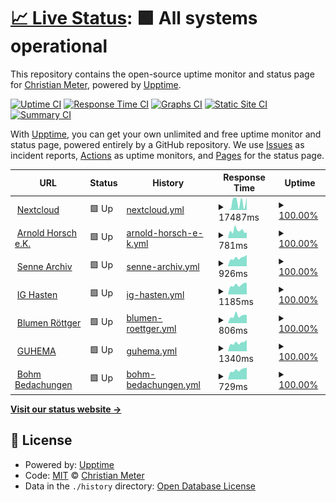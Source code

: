 # [📈 Live Status](https://status.meter.ninja): <!--live status--> **🟩 All systems operational**

This repository contains the open-source uptime monitor and status page for [Christian Meter](https://schnaq.com), powered by [Upptime](https://github.com/upptime/upptime).

[![Uptime CI](https://github.com/n2o/status/workflows/Uptime%20CI/badge.svg)](https://github.com/n2o/status/actions?query=workflow%3A%22Uptime+CI%22)
[![Response Time CI](https://github.com/n2o/status/workflows/Response%20Time%20CI/badge.svg)](https://github.com/n2o/status/actions?query=workflow%3A%22Response+Time+CI%22)
[![Graphs CI](https://github.com/n2o/status/workflows/Graphs%20CI/badge.svg)](https://github.com/n2o/status/actions?query=workflow%3A%22Graphs+CI%22)
[![Static Site CI](https://github.com/n2o/status/workflows/Static%20Site%20CI/badge.svg)](https://github.com/n2o/status/actions?query=workflow%3A%22Static+Site+CI%22)
[![Summary CI](https://github.com/n2o/status/workflows/Summary%20CI/badge.svg)](https://github.com/n2o/status/actions?query=workflow%3A%22Summary+CI%22)

With [Upptime](https://upptime.js.org), you can get your own unlimited and free uptime monitor and status page, powered entirely by a GitHub repository. We use [Issues](https://github.com/n2o/status/issues) as incident reports, [Actions](https://github.com/n2o/status/actions) as uptime monitors, and [Pages](https://status.meter.ninja) for the status page.

<!--start: status pages-->
<!-- This summary is generated by Upptime (https://github.com/upptime/upptime) -->
<!-- Do not edit this manually, your changes will be overwritten -->
<!-- prettier-ignore -->
| URL | Status | History | Response Time | Uptime |
| --- | ------ | ------- | ------------- | ------ |
| <img alt="" src="https://icons.duckduckgo.com/ip3/cloudy.cmeter.de.ico" height="13"> [Nextcloud](https://cloudy.cmeter.de) | 🟩 Up | [nextcloud.yml](https://github.com/n2o-bot/status/commits/HEAD/history/nextcloud.yml) | <details><summary><img alt="Response time graph" src="./graphs/nextcloud/response-time-week.png" height="20"> 17487ms</summary><br><a href="https://status.meter.ninja/history/nextcloud"><img alt="Response time 16897" src="https://img.shields.io/endpoint?url=https%3A%2F%2Fraw.githubusercontent.com%2Fn2o-bot%2Fstatus%2FHEAD%2Fapi%2Fnextcloud%2Fresponse-time.json"></a><br><a href="https://status.meter.ninja/history/nextcloud"><img alt="24-hour response time 23607" src="https://img.shields.io/endpoint?url=https%3A%2F%2Fraw.githubusercontent.com%2Fn2o-bot%2Fstatus%2FHEAD%2Fapi%2Fnextcloud%2Fresponse-time-day.json"></a><br><a href="https://status.meter.ninja/history/nextcloud"><img alt="7-day response time 17487" src="https://img.shields.io/endpoint?url=https%3A%2F%2Fraw.githubusercontent.com%2Fn2o-bot%2Fstatus%2FHEAD%2Fapi%2Fnextcloud%2Fresponse-time-week.json"></a><br><a href="https://status.meter.ninja/history/nextcloud"><img alt="30-day response time 14802" src="https://img.shields.io/endpoint?url=https%3A%2F%2Fraw.githubusercontent.com%2Fn2o-bot%2Fstatus%2FHEAD%2Fapi%2Fnextcloud%2Fresponse-time-month.json"></a><br><a href="https://status.meter.ninja/history/nextcloud"><img alt="1-year response time 17509" src="https://img.shields.io/endpoint?url=https%3A%2F%2Fraw.githubusercontent.com%2Fn2o-bot%2Fstatus%2FHEAD%2Fapi%2Fnextcloud%2Fresponse-time-year.json"></a></details> | <details><summary><a href="https://status.meter.ninja/history/nextcloud">100.00%</a></summary><a href="https://status.meter.ninja/history/nextcloud"><img alt="All-time uptime 100.00%" src="https://img.shields.io/endpoint?url=https%3A%2F%2Fraw.githubusercontent.com%2Fn2o-bot%2Fstatus%2FHEAD%2Fapi%2Fnextcloud%2Fuptime.json"></a><br><a href="https://status.meter.ninja/history/nextcloud"><img alt="24-hour uptime 100.00%" src="https://img.shields.io/endpoint?url=https%3A%2F%2Fraw.githubusercontent.com%2Fn2o-bot%2Fstatus%2FHEAD%2Fapi%2Fnextcloud%2Fuptime-day.json"></a><br><a href="https://status.meter.ninja/history/nextcloud"><img alt="7-day uptime 100.00%" src="https://img.shields.io/endpoint?url=https%3A%2F%2Fraw.githubusercontent.com%2Fn2o-bot%2Fstatus%2FHEAD%2Fapi%2Fnextcloud%2Fuptime-week.json"></a><br><a href="https://status.meter.ninja/history/nextcloud"><img alt="30-day uptime 100.00%" src="https://img.shields.io/endpoint?url=https%3A%2F%2Fraw.githubusercontent.com%2Fn2o-bot%2Fstatus%2FHEAD%2Fapi%2Fnextcloud%2Fuptime-month.json"></a><br><a href="https://status.meter.ninja/history/nextcloud"><img alt="1-year uptime 100.00%" src="https://img.shields.io/endpoint?url=https%3A%2F%2Fraw.githubusercontent.com%2Fn2o-bot%2Fstatus%2FHEAD%2Fapi%2Fnextcloud%2Fuptime-year.json"></a></details>
| <img alt="" src="https://icons.duckduckgo.com/ip3/arnold-horsch.de.ico" height="13"> [Arnold Horsch e.K.](https://arnold-horsch.de) | 🟩 Up | [arnold-horsch-e-k.yml](https://github.com/n2o-bot/status/commits/HEAD/history/arnold-horsch-e-k.yml) | <details><summary><img alt="Response time graph" src="./graphs/arnold-horsch-e-k/response-time-week.png" height="20"> 781ms</summary><br><a href="https://status.meter.ninja/history/arnold-horsch-e-k"><img alt="Response time 873" src="https://img.shields.io/endpoint?url=https%3A%2F%2Fraw.githubusercontent.com%2Fn2o-bot%2Fstatus%2FHEAD%2Fapi%2Farnold-horsch-e-k%2Fresponse-time.json"></a><br><a href="https://status.meter.ninja/history/arnold-horsch-e-k"><img alt="24-hour response time 578" src="https://img.shields.io/endpoint?url=https%3A%2F%2Fraw.githubusercontent.com%2Fn2o-bot%2Fstatus%2FHEAD%2Fapi%2Farnold-horsch-e-k%2Fresponse-time-day.json"></a><br><a href="https://status.meter.ninja/history/arnold-horsch-e-k"><img alt="7-day response time 781" src="https://img.shields.io/endpoint?url=https%3A%2F%2Fraw.githubusercontent.com%2Fn2o-bot%2Fstatus%2FHEAD%2Fapi%2Farnold-horsch-e-k%2Fresponse-time-week.json"></a><br><a href="https://status.meter.ninja/history/arnold-horsch-e-k"><img alt="30-day response time 792" src="https://img.shields.io/endpoint?url=https%3A%2F%2Fraw.githubusercontent.com%2Fn2o-bot%2Fstatus%2FHEAD%2Fapi%2Farnold-horsch-e-k%2Fresponse-time-month.json"></a><br><a href="https://status.meter.ninja/history/arnold-horsch-e-k"><img alt="1-year response time 883" src="https://img.shields.io/endpoint?url=https%3A%2F%2Fraw.githubusercontent.com%2Fn2o-bot%2Fstatus%2FHEAD%2Fapi%2Farnold-horsch-e-k%2Fresponse-time-year.json"></a></details> | <details><summary><a href="https://status.meter.ninja/history/arnold-horsch-e-k">100.00%</a></summary><a href="https://status.meter.ninja/history/arnold-horsch-e-k"><img alt="All-time uptime 100.00%" src="https://img.shields.io/endpoint?url=https%3A%2F%2Fraw.githubusercontent.com%2Fn2o-bot%2Fstatus%2FHEAD%2Fapi%2Farnold-horsch-e-k%2Fuptime.json"></a><br><a href="https://status.meter.ninja/history/arnold-horsch-e-k"><img alt="24-hour uptime 100.00%" src="https://img.shields.io/endpoint?url=https%3A%2F%2Fraw.githubusercontent.com%2Fn2o-bot%2Fstatus%2FHEAD%2Fapi%2Farnold-horsch-e-k%2Fuptime-day.json"></a><br><a href="https://status.meter.ninja/history/arnold-horsch-e-k"><img alt="7-day uptime 100.00%" src="https://img.shields.io/endpoint?url=https%3A%2F%2Fraw.githubusercontent.com%2Fn2o-bot%2Fstatus%2FHEAD%2Fapi%2Farnold-horsch-e-k%2Fuptime-week.json"></a><br><a href="https://status.meter.ninja/history/arnold-horsch-e-k"><img alt="30-day uptime 100.00%" src="https://img.shields.io/endpoint?url=https%3A%2F%2Fraw.githubusercontent.com%2Fn2o-bot%2Fstatus%2FHEAD%2Fapi%2Farnold-horsch-e-k%2Fuptime-month.json"></a><br><a href="https://status.meter.ninja/history/arnold-horsch-e-k"><img alt="1-year uptime 100.00%" src="https://img.shields.io/endpoint?url=https%3A%2F%2Fraw.githubusercontent.com%2Fn2o-bot%2Fstatus%2FHEAD%2Fapi%2Farnold-horsch-e-k%2Fuptime-year.json"></a></details>
| <img alt="" src="https://icons.duckduckgo.com/ip3/sennearchiv.de.ico" height="13"> [Senne Archiv](https://sennearchiv.de) | 🟩 Up | [senne-archiv.yml](https://github.com/n2o-bot/status/commits/HEAD/history/senne-archiv.yml) | <details><summary><img alt="Response time graph" src="./graphs/senne-archiv/response-time-week.png" height="20"> 926ms</summary><br><a href="https://status.meter.ninja/history/senne-archiv"><img alt="Response time 865" src="https://img.shields.io/endpoint?url=https%3A%2F%2Fraw.githubusercontent.com%2Fn2o-bot%2Fstatus%2FHEAD%2Fapi%2Fsenne-archiv%2Fresponse-time.json"></a><br><a href="https://status.meter.ninja/history/senne-archiv"><img alt="24-hour response time 707" src="https://img.shields.io/endpoint?url=https%3A%2F%2Fraw.githubusercontent.com%2Fn2o-bot%2Fstatus%2FHEAD%2Fapi%2Fsenne-archiv%2Fresponse-time-day.json"></a><br><a href="https://status.meter.ninja/history/senne-archiv"><img alt="7-day response time 926" src="https://img.shields.io/endpoint?url=https%3A%2F%2Fraw.githubusercontent.com%2Fn2o-bot%2Fstatus%2FHEAD%2Fapi%2Fsenne-archiv%2Fresponse-time-week.json"></a><br><a href="https://status.meter.ninja/history/senne-archiv"><img alt="30-day response time 820" src="https://img.shields.io/endpoint?url=https%3A%2F%2Fraw.githubusercontent.com%2Fn2o-bot%2Fstatus%2FHEAD%2Fapi%2Fsenne-archiv%2Fresponse-time-month.json"></a><br><a href="https://status.meter.ninja/history/senne-archiv"><img alt="1-year response time 876" src="https://img.shields.io/endpoint?url=https%3A%2F%2Fraw.githubusercontent.com%2Fn2o-bot%2Fstatus%2FHEAD%2Fapi%2Fsenne-archiv%2Fresponse-time-year.json"></a></details> | <details><summary><a href="https://status.meter.ninja/history/senne-archiv">100.00%</a></summary><a href="https://status.meter.ninja/history/senne-archiv"><img alt="All-time uptime 100.00%" src="https://img.shields.io/endpoint?url=https%3A%2F%2Fraw.githubusercontent.com%2Fn2o-bot%2Fstatus%2FHEAD%2Fapi%2Fsenne-archiv%2Fuptime.json"></a><br><a href="https://status.meter.ninja/history/senne-archiv"><img alt="24-hour uptime 100.00%" src="https://img.shields.io/endpoint?url=https%3A%2F%2Fraw.githubusercontent.com%2Fn2o-bot%2Fstatus%2FHEAD%2Fapi%2Fsenne-archiv%2Fuptime-day.json"></a><br><a href="https://status.meter.ninja/history/senne-archiv"><img alt="7-day uptime 100.00%" src="https://img.shields.io/endpoint?url=https%3A%2F%2Fraw.githubusercontent.com%2Fn2o-bot%2Fstatus%2FHEAD%2Fapi%2Fsenne-archiv%2Fuptime-week.json"></a><br><a href="https://status.meter.ninja/history/senne-archiv"><img alt="30-day uptime 100.00%" src="https://img.shields.io/endpoint?url=https%3A%2F%2Fraw.githubusercontent.com%2Fn2o-bot%2Fstatus%2FHEAD%2Fapi%2Fsenne-archiv%2Fuptime-month.json"></a><br><a href="https://status.meter.ninja/history/senne-archiv"><img alt="1-year uptime 100.00%" src="https://img.shields.io/endpoint?url=https%3A%2F%2Fraw.githubusercontent.com%2Fn2o-bot%2Fstatus%2FHEAD%2Fapi%2Fsenne-archiv%2Fuptime-year.json"></a></details>
| <img alt="" src="https://icons.duckduckgo.com/ip3/ighasten.de.ico" height="13"> [IG Hasten](https://ighasten.de) | 🟩 Up | [ig-hasten.yml](https://github.com/n2o-bot/status/commits/HEAD/history/ig-hasten.yml) | <details><summary><img alt="Response time graph" src="./graphs/ig-hasten/response-time-week.png" height="20"> 1185ms</summary><br><a href="https://status.meter.ninja/history/ig-hasten"><img alt="Response time 1145" src="https://img.shields.io/endpoint?url=https%3A%2F%2Fraw.githubusercontent.com%2Fn2o-bot%2Fstatus%2FHEAD%2Fapi%2Fig-hasten%2Fresponse-time.json"></a><br><a href="https://status.meter.ninja/history/ig-hasten"><img alt="24-hour response time 932" src="https://img.shields.io/endpoint?url=https%3A%2F%2Fraw.githubusercontent.com%2Fn2o-bot%2Fstatus%2FHEAD%2Fapi%2Fig-hasten%2Fresponse-time-day.json"></a><br><a href="https://status.meter.ninja/history/ig-hasten"><img alt="7-day response time 1185" src="https://img.shields.io/endpoint?url=https%3A%2F%2Fraw.githubusercontent.com%2Fn2o-bot%2Fstatus%2FHEAD%2Fapi%2Fig-hasten%2Fresponse-time-week.json"></a><br><a href="https://status.meter.ninja/history/ig-hasten"><img alt="30-day response time 1131" src="https://img.shields.io/endpoint?url=https%3A%2F%2Fraw.githubusercontent.com%2Fn2o-bot%2Fstatus%2FHEAD%2Fapi%2Fig-hasten%2Fresponse-time-month.json"></a><br><a href="https://status.meter.ninja/history/ig-hasten"><img alt="1-year response time 1156" src="https://img.shields.io/endpoint?url=https%3A%2F%2Fraw.githubusercontent.com%2Fn2o-bot%2Fstatus%2FHEAD%2Fapi%2Fig-hasten%2Fresponse-time-year.json"></a></details> | <details><summary><a href="https://status.meter.ninja/history/ig-hasten">100.00%</a></summary><a href="https://status.meter.ninja/history/ig-hasten"><img alt="All-time uptime 100.00%" src="https://img.shields.io/endpoint?url=https%3A%2F%2Fraw.githubusercontent.com%2Fn2o-bot%2Fstatus%2FHEAD%2Fapi%2Fig-hasten%2Fuptime.json"></a><br><a href="https://status.meter.ninja/history/ig-hasten"><img alt="24-hour uptime 100.00%" src="https://img.shields.io/endpoint?url=https%3A%2F%2Fraw.githubusercontent.com%2Fn2o-bot%2Fstatus%2FHEAD%2Fapi%2Fig-hasten%2Fuptime-day.json"></a><br><a href="https://status.meter.ninja/history/ig-hasten"><img alt="7-day uptime 100.00%" src="https://img.shields.io/endpoint?url=https%3A%2F%2Fraw.githubusercontent.com%2Fn2o-bot%2Fstatus%2FHEAD%2Fapi%2Fig-hasten%2Fuptime-week.json"></a><br><a href="https://status.meter.ninja/history/ig-hasten"><img alt="30-day uptime 100.00%" src="https://img.shields.io/endpoint?url=https%3A%2F%2Fraw.githubusercontent.com%2Fn2o-bot%2Fstatus%2FHEAD%2Fapi%2Fig-hasten%2Fuptime-month.json"></a><br><a href="https://status.meter.ninja/history/ig-hasten"><img alt="1-year uptime 100.00%" src="https://img.shields.io/endpoint?url=https%3A%2F%2Fraw.githubusercontent.com%2Fn2o-bot%2Fstatus%2FHEAD%2Fapi%2Fig-hasten%2Fuptime-year.json"></a></details>
| <img alt="" src="https://icons.duckduckgo.com/ip3/blumen-roettger.de.ico" height="13"> [Blumen Röttger](https://blumen-roettger.de) | 🟩 Up | [blumen-roettger.yml](https://github.com/n2o-bot/status/commits/HEAD/history/blumen-roettger.yml) | <details><summary><img alt="Response time graph" src="./graphs/blumen-roettger/response-time-week.png" height="20"> 806ms</summary><br><a href="https://status.meter.ninja/history/blumen-roettger"><img alt="Response time 736" src="https://img.shields.io/endpoint?url=https%3A%2F%2Fraw.githubusercontent.com%2Fn2o-bot%2Fstatus%2FHEAD%2Fapi%2Fblumen-roettger%2Fresponse-time.json"></a><br><a href="https://status.meter.ninja/history/blumen-roettger"><img alt="24-hour response time 571" src="https://img.shields.io/endpoint?url=https%3A%2F%2Fraw.githubusercontent.com%2Fn2o-bot%2Fstatus%2FHEAD%2Fapi%2Fblumen-roettger%2Fresponse-time-day.json"></a><br><a href="https://status.meter.ninja/history/blumen-roettger"><img alt="7-day response time 806" src="https://img.shields.io/endpoint?url=https%3A%2F%2Fraw.githubusercontent.com%2Fn2o-bot%2Fstatus%2FHEAD%2Fapi%2Fblumen-roettger%2Fresponse-time-week.json"></a><br><a href="https://status.meter.ninja/history/blumen-roettger"><img alt="30-day response time 731" src="https://img.shields.io/endpoint?url=https%3A%2F%2Fraw.githubusercontent.com%2Fn2o-bot%2Fstatus%2FHEAD%2Fapi%2Fblumen-roettger%2Fresponse-time-month.json"></a><br><a href="https://status.meter.ninja/history/blumen-roettger"><img alt="1-year response time 740" src="https://img.shields.io/endpoint?url=https%3A%2F%2Fraw.githubusercontent.com%2Fn2o-bot%2Fstatus%2FHEAD%2Fapi%2Fblumen-roettger%2Fresponse-time-year.json"></a></details> | <details><summary><a href="https://status.meter.ninja/history/blumen-roettger">100.00%</a></summary><a href="https://status.meter.ninja/history/blumen-roettger"><img alt="All-time uptime 100.00%" src="https://img.shields.io/endpoint?url=https%3A%2F%2Fraw.githubusercontent.com%2Fn2o-bot%2Fstatus%2FHEAD%2Fapi%2Fblumen-roettger%2Fuptime.json"></a><br><a href="https://status.meter.ninja/history/blumen-roettger"><img alt="24-hour uptime 100.00%" src="https://img.shields.io/endpoint?url=https%3A%2F%2Fraw.githubusercontent.com%2Fn2o-bot%2Fstatus%2FHEAD%2Fapi%2Fblumen-roettger%2Fuptime-day.json"></a><br><a href="https://status.meter.ninja/history/blumen-roettger"><img alt="7-day uptime 100.00%" src="https://img.shields.io/endpoint?url=https%3A%2F%2Fraw.githubusercontent.com%2Fn2o-bot%2Fstatus%2FHEAD%2Fapi%2Fblumen-roettger%2Fuptime-week.json"></a><br><a href="https://status.meter.ninja/history/blumen-roettger"><img alt="30-day uptime 100.00%" src="https://img.shields.io/endpoint?url=https%3A%2F%2Fraw.githubusercontent.com%2Fn2o-bot%2Fstatus%2FHEAD%2Fapi%2Fblumen-roettger%2Fuptime-month.json"></a><br><a href="https://status.meter.ninja/history/blumen-roettger"><img alt="1-year uptime 100.00%" src="https://img.shields.io/endpoint?url=https%3A%2F%2Fraw.githubusercontent.com%2Fn2o-bot%2Fstatus%2FHEAD%2Fapi%2Fblumen-roettger%2Fuptime-year.json"></a></details>
| <img alt="" src="https://icons.duckduckgo.com/ip3/guhema.de.ico" height="13"> [GUHEMA](http://guhema.de) | 🟩 Up | [guhema.yml](https://github.com/n2o-bot/status/commits/HEAD/history/guhema.yml) | <details><summary><img alt="Response time graph" src="./graphs/guhema/response-time-week.png" height="20"> 1340ms</summary><br><a href="https://status.meter.ninja/history/guhema"><img alt="Response time 1046" src="https://img.shields.io/endpoint?url=https%3A%2F%2Fraw.githubusercontent.com%2Fn2o-bot%2Fstatus%2FHEAD%2Fapi%2Fguhema%2Fresponse-time.json"></a><br><a href="https://status.meter.ninja/history/guhema"><img alt="24-hour response time 1110" src="https://img.shields.io/endpoint?url=https%3A%2F%2Fraw.githubusercontent.com%2Fn2o-bot%2Fstatus%2FHEAD%2Fapi%2Fguhema%2Fresponse-time-day.json"></a><br><a href="https://status.meter.ninja/history/guhema"><img alt="7-day response time 1340" src="https://img.shields.io/endpoint?url=https%3A%2F%2Fraw.githubusercontent.com%2Fn2o-bot%2Fstatus%2FHEAD%2Fapi%2Fguhema%2Fresponse-time-week.json"></a><br><a href="https://status.meter.ninja/history/guhema"><img alt="30-day response time 1221" src="https://img.shields.io/endpoint?url=https%3A%2F%2Fraw.githubusercontent.com%2Fn2o-bot%2Fstatus%2FHEAD%2Fapi%2Fguhema%2Fresponse-time-month.json"></a><br><a href="https://status.meter.ninja/history/guhema"><img alt="1-year response time 1193" src="https://img.shields.io/endpoint?url=https%3A%2F%2Fraw.githubusercontent.com%2Fn2o-bot%2Fstatus%2FHEAD%2Fapi%2Fguhema%2Fresponse-time-year.json"></a></details> | <details><summary><a href="https://status.meter.ninja/history/guhema">100.00%</a></summary><a href="https://status.meter.ninja/history/guhema"><img alt="All-time uptime 100.00%" src="https://img.shields.io/endpoint?url=https%3A%2F%2Fraw.githubusercontent.com%2Fn2o-bot%2Fstatus%2FHEAD%2Fapi%2Fguhema%2Fuptime.json"></a><br><a href="https://status.meter.ninja/history/guhema"><img alt="24-hour uptime 100.00%" src="https://img.shields.io/endpoint?url=https%3A%2F%2Fraw.githubusercontent.com%2Fn2o-bot%2Fstatus%2FHEAD%2Fapi%2Fguhema%2Fuptime-day.json"></a><br><a href="https://status.meter.ninja/history/guhema"><img alt="7-day uptime 100.00%" src="https://img.shields.io/endpoint?url=https%3A%2F%2Fraw.githubusercontent.com%2Fn2o-bot%2Fstatus%2FHEAD%2Fapi%2Fguhema%2Fuptime-week.json"></a><br><a href="https://status.meter.ninja/history/guhema"><img alt="30-day uptime 100.00%" src="https://img.shields.io/endpoint?url=https%3A%2F%2Fraw.githubusercontent.com%2Fn2o-bot%2Fstatus%2FHEAD%2Fapi%2Fguhema%2Fuptime-month.json"></a><br><a href="https://status.meter.ninja/history/guhema"><img alt="1-year uptime 100.00%" src="https://img.shields.io/endpoint?url=https%3A%2F%2Fraw.githubusercontent.com%2Fn2o-bot%2Fstatus%2FHEAD%2Fapi%2Fguhema%2Fuptime-year.json"></a></details>
| <img alt="" src="https://icons.duckduckgo.com/ip3/bohm-bedachungen.de.ico" height="13"> [Bohm Bedachungen](https://bohm-bedachungen.de) | 🟩 Up | [bohm-bedachungen.yml](https://github.com/n2o-bot/status/commits/HEAD/history/bohm-bedachungen.yml) | <details><summary><img alt="Response time graph" src="./graphs/bohm-bedachungen/response-time-week.png" height="20"> 729ms</summary><br><a href="https://status.meter.ninja/history/bohm-bedachungen"><img alt="Response time 716" src="https://img.shields.io/endpoint?url=https%3A%2F%2Fraw.githubusercontent.com%2Fn2o-bot%2Fstatus%2FHEAD%2Fapi%2Fbohm-bedachungen%2Fresponse-time.json"></a><br><a href="https://status.meter.ninja/history/bohm-bedachungen"><img alt="24-hour response time 497" src="https://img.shields.io/endpoint?url=https%3A%2F%2Fraw.githubusercontent.com%2Fn2o-bot%2Fstatus%2FHEAD%2Fapi%2Fbohm-bedachungen%2Fresponse-time-day.json"></a><br><a href="https://status.meter.ninja/history/bohm-bedachungen"><img alt="7-day response time 729" src="https://img.shields.io/endpoint?url=https%3A%2F%2Fraw.githubusercontent.com%2Fn2o-bot%2Fstatus%2FHEAD%2Fapi%2Fbohm-bedachungen%2Fresponse-time-week.json"></a><br><a href="https://status.meter.ninja/history/bohm-bedachungen"><img alt="30-day response time 673" src="https://img.shields.io/endpoint?url=https%3A%2F%2Fraw.githubusercontent.com%2Fn2o-bot%2Fstatus%2FHEAD%2Fapi%2Fbohm-bedachungen%2Fresponse-time-month.json"></a><br><a href="https://status.meter.ninja/history/bohm-bedachungen"><img alt="1-year response time 737" src="https://img.shields.io/endpoint?url=https%3A%2F%2Fraw.githubusercontent.com%2Fn2o-bot%2Fstatus%2FHEAD%2Fapi%2Fbohm-bedachungen%2Fresponse-time-year.json"></a></details> | <details><summary><a href="https://status.meter.ninja/history/bohm-bedachungen">100.00%</a></summary><a href="https://status.meter.ninja/history/bohm-bedachungen"><img alt="All-time uptime 100.00%" src="https://img.shields.io/endpoint?url=https%3A%2F%2Fraw.githubusercontent.com%2Fn2o-bot%2Fstatus%2FHEAD%2Fapi%2Fbohm-bedachungen%2Fuptime.json"></a><br><a href="https://status.meter.ninja/history/bohm-bedachungen"><img alt="24-hour uptime 100.00%" src="https://img.shields.io/endpoint?url=https%3A%2F%2Fraw.githubusercontent.com%2Fn2o-bot%2Fstatus%2FHEAD%2Fapi%2Fbohm-bedachungen%2Fuptime-day.json"></a><br><a href="https://status.meter.ninja/history/bohm-bedachungen"><img alt="7-day uptime 100.00%" src="https://img.shields.io/endpoint?url=https%3A%2F%2Fraw.githubusercontent.com%2Fn2o-bot%2Fstatus%2FHEAD%2Fapi%2Fbohm-bedachungen%2Fuptime-week.json"></a><br><a href="https://status.meter.ninja/history/bohm-bedachungen"><img alt="30-day uptime 100.00%" src="https://img.shields.io/endpoint?url=https%3A%2F%2Fraw.githubusercontent.com%2Fn2o-bot%2Fstatus%2FHEAD%2Fapi%2Fbohm-bedachungen%2Fuptime-month.json"></a><br><a href="https://status.meter.ninja/history/bohm-bedachungen"><img alt="1-year uptime 100.00%" src="https://img.shields.io/endpoint?url=https%3A%2F%2Fraw.githubusercontent.com%2Fn2o-bot%2Fstatus%2FHEAD%2Fapi%2Fbohm-bedachungen%2Fuptime-year.json"></a></details>

<!--end: status pages-->

[**Visit our status website →**](https://status.meter.ninja)

## 📄 License

- Powered by: [Upptime](https://github.com/upptime/upptime)
- Code: [MIT](./LICENSE) © [Christian Meter](https://schnaq.com)
- Data in the `./history` directory: [Open Database License](https://opendatacommons.org/licenses/odbl/1-0/)
